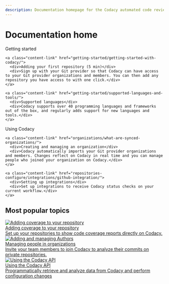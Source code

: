 ```yaml
---
description: Documentation homepage for the Codacy automated code review tool.
---
```


# Documentation home

<div class="content-columns-wrapper">
  <div class="content-link-column">
    <div>Getting started</div>

    <a class="content-link" href="getting-started/getting-started-with-codacy/">
      <div>Adding your first repository (5 min)</div>
      <div>Sign up with your Git provider so that Codacy can have access to your Git provider organizations and members. You can then add any repository you have access to with one click.</div>
    </a>

    <a class="content-link" href="getting-started/supported-languages-and-tools/">
      <div>Supported languages</div>
      <div>Codacy supports over 40 programming languages and frameworks out of the box, and regularly adds support for new languages and tools.</div>
    </a>
  </div>

  <div class="content-link-column">
    <div>Using Codacy</div>

    <a class="content-link" href="organizations/what-are-synced-organizations/">
      <div>Creating and managing an organization</div>
      <div>Codacy automatically imports your Git provider organizations and members. Changes reflect on Codacy in real time and you can manage people who joined your organization on Codacy.</div>
    </a>

    <a class="content-link" href="repositories-configure/integrations/github-integration/">
      <div>Setting up integrations</div>
      <div>Set up integrations to receive Codacy status checks on your current workflow.</div>
    </a>
  </div>
</div>

<h2>Most popular topics</h2>

<div class="topic-row">
  <a class="topic-card" href="coverage-reporter/">
    <div class="tc-icon">
      <img alt="Adding coverage to your repository" src="/assets/images/icon-checklist.svg">
    </div>
    <div class="tc-content">
      <div>Adding coverage to your repository</div>
      <div>Set up your repositories to show code coverage reports directly on Codacy.</div>
    </div>
  </a>
  <a class="topic-card"  href="organizations/managing-people/">
    <div class="tc-icon">
      <img alt="Adding and managing Authors" src="/assets/images/icon-user-management.svg">
    </div>
    <div class="tc-content">
      <div>Managing people in organizations</div>
      <div>Invite your team members to join Codacy to analyze their commits on private repositories.</div>
    </div>
  </a>
  <a class="topic-card" href="codacy-api/using-the-codacy-api/">
    <div class="tc-icon">
      <img alt="Using the Codacy API" src="/assets/images/icon-code.svg">
    </div>
    <div class="tc-content">
      <div>Using the Codacy API</div>
      <div>Programmatically retrieve and analyze data from Codacy and perform configuration changes</div>
    </div>
  </a>
</div>
